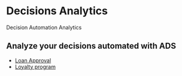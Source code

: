 # Decisions Analytics
Decision Automation Analytics

## Analyze your decisions automated with ADS
   * [Loan Approval](https://nbviewer.org/github/DecisionsDev/decisions-analytics/blob/main/notebooks/ADS/ads-loanvalidation-analytics.ipynb)
   * [Loyalty program](https://nbviewer.org/github/DecisionsDev/decisions-analytics/blob/main/notebooks/ADS/ads-loyaltyprogram-analytics.ipynb)

